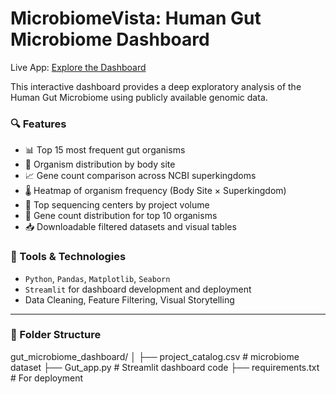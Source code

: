 #  MicrobiomeVista: Human Gut Microbiome Dashboard

 Live App: [Explore the Dashboard](https://microbiomevista.streamlit.app/)

This interactive dashboard provides a deep exploratory analysis of the Human Gut Microbiome using publicly available genomic data.

### 🔍 Features
- 📊 Top 15 most frequent gut organisms
- 🧬 Organism distribution by body site
- 📈 Gene count comparison across NCBI superkingdoms
- 🌡️ Heatmap of organism frequency (Body Site × Superkingdom)
- 🏥 Top sequencing centers by project volume
- 🧪 Gene count distribution for top 10 organisms
- 📥 Downloadable filtered datasets and visual tables

### 🧠 Tools & Technologies
- `Python`, `Pandas`, `Matplotlib`, `Seaborn`
- `Streamlit` for dashboard development and deployment
- Data Cleaning, Feature Filtering, Visual Storytelling

---

### 📁 Folder Structure
gut_microbiome_dashboard/
│
├── project_catalog.csv # microbiome dataset
├── Gut_app.py # Streamlit dashboard code
├── requirements.txt # For deployment
